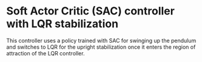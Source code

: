 # Soft Actor Critic (SAC) controller with LQR stabilization

This controller uses a policy trained with SAC for swinging up the pendulum and
switches to LQR for the upright stabilization once it enters the region of
attraction of the LQR controller.
